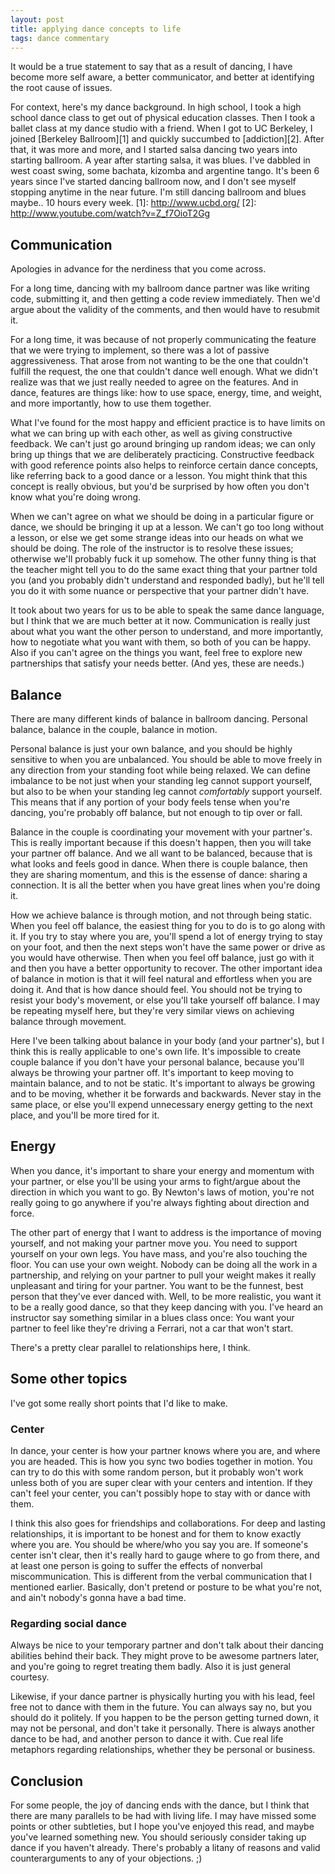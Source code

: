 ```yaml
---
layout: post
title: applying dance concepts to life
tags: dance commentary
---
```


It would be a true statement to say that as a result of dancing, I have become more self aware, a better communicator, and better at identifying the root cause of issues.

For context, here's my dance background.  In high school, I took a high school dance class to get out of physical education classes.  Then I took a ballet class at my dance studio with a friend.  When I got to UC Berkeley, I joined [Berkeley Ballroom][1] and quickly succumbed to [addiction][2].  After that, it was more and more, and I started salsa dancing two years into starting ballroom.  A year after starting salsa, it was blues.  I've dabbled in west coast swing, some bachata, kizomba and argentine tango.  It's been 6 years since I've started dancing ballroom now, and I don't see myself stopping anytime in the near future.  I'm still dancing ballroom and blues maybe.. 10 hours every week.
[1]: http://www.ucbd.org/
[2]: http://www.youtube.com/watch?v=Z_f7OioT2Gg

## Communication

Apologies in advance for the nerdiness that you come across.

For a long time, dancing with my ballroom dance partner was like writing code, submitting it, and then getting a code review immediately.  Then we'd argue about the validity of the comments, and then would have to resubmit it.

For a long time, it was because of not properly communicating the feature that we were trying to implement, so there was a lot of passive aggressiveness.  That arose from not wanting to be the one that couldn't fulfill the request, the one that couldn't dance well enough.  What we didn't realize was that we just really needed to agree on the features.  And in dance, features are things like: how to use space, energy, time, and weight, and more importantly, how to use them together.

What I've found for the most happy and efficient practice is to have limits on what we can bring up with each other, as well as giving constructive feedback.  We can't just go around bringing up random ideas; we can only bring up things that we are deliberately practicing.  Constructive feedback with good reference points also helps to reinforce certain dance concepts, like referring back to a good dance or a lesson.  You might think that this concept is really obvious, but you'd be surprised by how often you don't know what you're doing wrong.

When we can't agree on what we should be doing in a particular figure or dance, we should be bringing it up at a lesson.  We can't go too long without a lesson, or else we get some strange ideas into our heads on what we should be doing.  The role of the instructor is to resolve these issues; otherwise we'll probably fuck it up somehow.  The other funny thing is that the teacher might tell you to do the same exact thing that your partner told you (and you probably didn't understand and responded badly), but he'll tell you do it with some nuance or perspective that your partner didn't have.

It took about two years for us to be able to speak the same dance language, but I think that we are much better at it now.  Communication is really just about what you want the other person to understand, and more importantly, how to negotiate what you want with them, so both of you can be happy.  Also if you can't agree on the things you want, feel free to explore new partnerships that satisfy your needs better.  (And yes, these are needs.)

## Balance

There are many different kinds of balance in ballroom dancing.  Personal balance, balance in the couple, balance in motion.

Personal balance is just your own balance, and you should be highly sensitive to when you are unbalanced.  You should be able to move freely in any direction from your standing foot while being relaxed.  We can define imbalance to be not just when your standing leg cannot support yourself, but also to be when your standing leg cannot *comfortably* support yourself.  This means that if any portion of your body feels tense when you're dancing, you're probably off balance, but not enough to tip over or fall.

Balance in the couple is coordinating your movement with your partner's.  This is really important because if this doesn't happen, then you will take your partner off balance.  And we all want to be balanced, because that is what looks and feels good in dance.  When there is couple balance, then they are sharing momentum, and this is the essense of dance: sharing a connection.  It is all the better when you have great lines when you're doing it.

How we achieve balance is through motion, and not through being static.  When you feel off balance, the easiest thing for you to do is to go along with it.  If you try to stay where you are, you'll spend a lot of energy trying to stay on your foot, and then the next steps won't have the same power or drive as you would have otherwise.  Then when you feel off balance, just go with it and then you have a better opportunity to recover.  The other important idea of balance in motion is that it will feel natural and effortless when you are doing it.  And that is how dance should feel.  You should not be trying to resist your body's movement, or else you'll take yourself off balance.  I may be repeating myself here, but they're very similar views on achieving balance through movement.

Here I've been talking about balance in your body (and your partner's), but I think this is really applicable to one's own life.  It's impossible to create couple balance if you don't have your personal balance, because you'll always be throwing your partner off.  It's important to keep moving to maintain balance, and to not be static.  It's important to always be growing and to be moving, whether it be forwards and backwards.  Never stay in the same place, or else you'll expend unnecessary energy getting to the next place, and you'll be more tired for it.

## Energy

When you dance, it's important to share your energy and momentum with your partner, or else you'll be using your arms to fight/argue about the direction in which you want to go.  By Newton's laws of motion, you're not really going to go anywhere if you're always fighting about direction and force.

The other part of energy that I want to address is the importance of moving yourself, and not making your partner move you.  You need to support yourself on your own legs.  You have mass, and you're also touching the floor.  You can use your own weight.  Nobody can be doing all the work in a partnership, and relying on your partner to pull your weight makes it really unpleasant and tiring for your partner.  You want to be the funnest, best person that they've ever danced with.  Well, to be more realistic, you want it to be a really good dance, so that they keep dancing with you.  I've heard an instructor say something similar in a blues class once:
You want your partner to feel like they're driving a Ferrari, not a car that won't start.

There's a pretty clear parallel to relationships here, I think.

## Some other topics

I've got some really short points that I'd like to make.

### Center

In dance, your center is how your partner knows where you are, and where you are headed.  This is how you sync two bodies together in motion.  You can try to do this with some random person, but it probably won't work unless both of you are super clear with your centers and intention.  If they can't feel your center, you can't possibly hope to stay with or dance with them.

I think this also goes for friendships and collaborations.  For deep and lasting relationships, it is important to be honest and for them to know exactly where you are.  You should be where/who you say you are.  If someone's center isn't clear, then it's really hard to gauge where to go from there, and at least one person is going to suffer the effects of nonverbal miscommunication.  This is different from the verbal communication that I mentioned earlier.  Basically, don't pretend or posture to be what you're not, and ain't nobody's gonna have a bad time.

### Regarding social dance

Always be nice to your temporary partner and don't talk about their dancing abilities behind their back.  They might prove to be awesome partners later, and you're going to regret treating them badly.  Also it is just general courtesy.

Likewise, if your dance partner is physically hurting you with his lead, feel free not to dance with them in the future.  You can always say no, but you should do it politely.  If you happen to be the person getting turned down, it may not be personal, and don't take it personally.  There is always another dance to be had, and another person to dance it with.  Cue real life metaphors regarding relationships, whether they be personal or business.

## Conclusion

For some people, the joy of dancing ends with the dance, but I think that there are many parallels to be had with living life.  I may have missed some points or other subtleties, but I hope you've enjoyed this read, and maybe you've learned something new.  You should seriously consider taking up dance if you haven't already.  There's probably a litany of reasons and valid counterarguments to any of your objections.  ;)